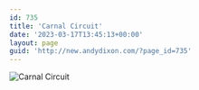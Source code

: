 ```yaml
---
id: 735
title: 'Carnal Circuit'
date: '2023-03-17T13:45:13+00:00'
layout: page
guid: 'http://new.andydixon.com/?page_id=735'
---
```


![Carnal Circuit](https://i0.wp.com/assets.g8x2.ldn.idrivee2-23.com/posters/Carnal%20Circuit%2001.jpg?w=1200&ssl=1 "Carnal Circuit")